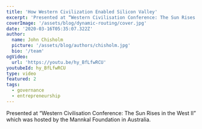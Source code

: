 ```yaml
---
title: 'How Western Civilization Enabled Silicon Valley'
excerpt: 'Presented at “Western Civilisation Conference: The Sun Rises in the West II” which was hosted by the Mannkal Foundation in Australia.'
coverImage: '/assets/blog/dynamic-routing/cover.jpg'
date: '2020-03-16T05:35:07.322Z'
author:
  name: John Chisholm
  picture: '/assets/blog/authors/chisholm.jpg'
  bio: '/team'
ogVideo:
  url: 'https://youtu.be/hy_BfLfwRCU'
youtubeId: hy_BfLfwRCU
type: video
featured: 2
tags: 
  - governance
  - entrepreneurship
---
```


Presented at “Western Civilisation Conference: The Sun Rises in the West II” which was hosted by the Mannkal Foundation in Australia.